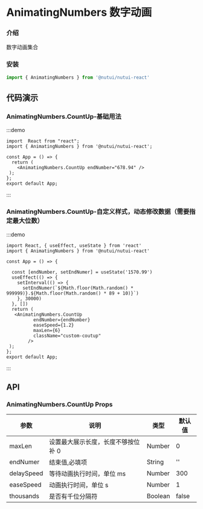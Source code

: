 # AnimatingNumbers 数字动画

### 介绍

数字动画集合

### 安装

```javascript
import { AnimatingNumbers } from '@nutui/nutui-react'
```

## 代码演示

### AnimatingNumbers.CountUp-基础用法

:::demo

```tsx
import  React from "react";
import { AnimatingNumbers } from '@nutui/nutui-react';

const App = () => {
  return (
    <AnimatingNumbers.CountUp endNumber="678.94" />
 );
};
export default App;
```

:::

### AnimatingNumbers.CountUp-自定义样式，动态修改数据（需要指定最大位数）

:::demo

```tsx
import React, { useEffect, useState } from 'react'
import { AnimatingNumbers } from '@nutui/nutui-react'

const App = () => {
  
  const [endNumber, setEndNumer] = useState('1570.99')
  useEffect(() => {
    setInterval(() => {
      setEndNumer(`${Math.floor(Math.random() * 999999)}.${Math.floor(Math.random() * 89 + 10)}`)
    }, 30000)
  }, [])
  return (
   <AnimatingNumbers.CountUp
          endNumber={endNumber}
          easeSpeed={1.2}
          maxLen={6}
          className="custom-coutup"
        />
 );
};
export default App;
```

:::

## API

### AnimatingNumbers.CountUp Props

| 参数       | 说明                               | 类型    | 默认值 |
| ---------- | ---------------------------------- | ------- | ------ |
| maxLen     | 设置最大展示长度，长度不够按位补 0 | Number  | 0      |
| endNumer   | 结束值,必填项                      | String  | ''     |
| delaySpeed | 等待动画执行时间，单位 ms          | Number  | 300    |
| easeSpeed  | 动画执行时间，单位 s               | Number  | 1      |
| thousands  | 是否有千位分隔符                   | Boolean | false  |
